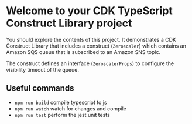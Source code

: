# Welcome to your CDK TypeScript Construct Library project

You should explore the contents of this project. It demonstrates a CDK Construct Library that includes a construct (`Zeroscaler`)
which contains an Amazon SQS queue that is subscribed to an Amazon SNS topic.

The construct defines an interface (`ZeroscalerProps`) to configure the visibility timeout of the queue.

## Useful commands

* `npm run build`   compile typescript to js
* `npm run watch`   watch for changes and compile
* `npm run test`    perform the jest unit tests
